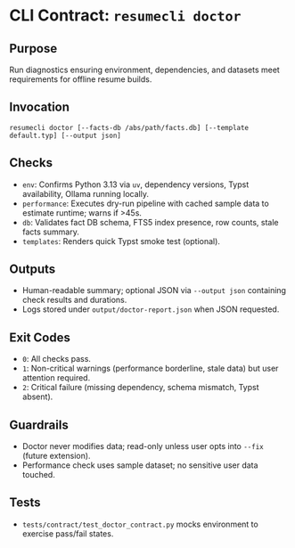 # CLI Contract: `resumecli doctor`

## Purpose
Run diagnostics ensuring environment, dependencies, and datasets meet requirements for offline resume builds.

## Invocation
```
resumecli doctor [--facts-db /abs/path/facts.db] [--template default.typ] [--output json]
```

## Checks
- `env`: Confirms Python 3.13 via `uv`, dependency versions, Typst availability, Ollama running locally.
- `performance`: Executes dry-run pipeline with cached sample data to estimate runtime; warns if >45s.
- `db`: Validates fact DB schema, FTS5 index presence, row counts, stale facts summary.
- `templates`: Renders quick Typst smoke test (optional).

## Outputs
- Human-readable summary; optional JSON via `--output json` containing check results and durations.
- Logs stored under `output/doctor-report.json` when JSON requested.

## Exit Codes
- `0`: All checks pass.
- `1`: Non-critical warnings (performance borderline, stale data) but user attention required.
- `2`: Critical failure (missing dependency, schema mismatch, Typst absent).

## Guardrails
- Doctor never modifies data; read-only unless user opts into `--fix` (future extension).
- Performance check uses sample dataset; no sensitive user data touched.

## Tests
- `tests/contract/test_doctor_contract.py` mocks environment to exercise pass/fail states.

